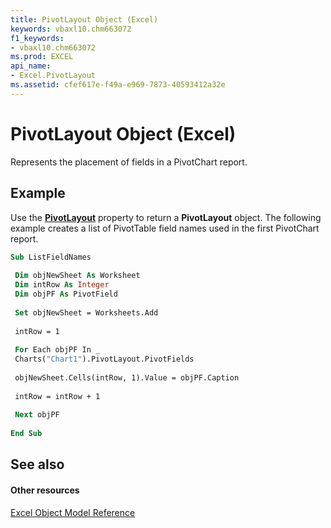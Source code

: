 ```yaml
---
title: PivotLayout Object (Excel)
keywords: vbaxl10.chm663072
f1_keywords:
- vbaxl10.chm663072
ms.prod: EXCEL
api_name:
- Excel.PivotLayout
ms.assetid: cfef617e-f49a-e969-7873-40593412a32e
---
```



# PivotLayout Object (Excel)

Represents the placement of fields in a PivotChart report.


## Example

Use the  **[PivotLayout](chart-pivotlayout-property-excel.md)** property to return a **PivotLayout** object. The following example creates a list of PivotTable field names used in the first PivotChart report.


```vb
Sub ListFieldNames 
 
 Dim objNewSheet As Worksheet 
 Dim intRow As Integer 
 Dim objPF As PivotField 
 
 Set objNewSheet = Worksheets.Add 
 
 intRow = 1 
 
 For Each objPF In _ 
 Charts("Chart1").PivotLayout.PivotFields 
 
 objNewSheet.Cells(intRow, 1).Value = objPF.Caption 
 
 intRow = intRow + 1 
 
 Next objPF 
 
End Sub
```


## See also


#### Other resources


[Excel Object Model Reference](http://msdn.microsoft.com/library/object-model-excel-vba-reference%28Office.15%29.aspx)


